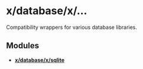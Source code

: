 # x/database/x/…

Compatibility wrappers for various database libraries.

## Modules

- [**x/database/x/sqlite**](./sqlite.ts)

